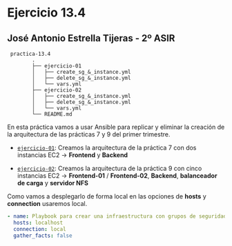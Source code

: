 # Ejercicio 13.4

## José Antonio Estrella Tijeras - 2º ASIR

```
 practica-13.4
        .
        ├── ejercicio-01
        │   ├── create_sg_&_instance.yml
        │   ├── delete_sg_&_instance.yml
        │   └── vars.yml
        ├── ejercicio-02
        │   ├── create_sg_&_instance.yml
        │   ├── delete_sg_&_instance.yml
        │   └── vars.yml
        └── README.md
```

En esta práctica vamos a usar Ansible para replicar y eliminar la creación de la arquitectura de las prácticas 7 y 9 del primer trimestre.

- [`ejercicio-01`](https://github.com/ssjosea/practica-13.4/tree/main/ejercicio-01): Creamos la arquitectura de la práctica 7 con dos instancias EC2 -> **Frontend** y **Backend**

- [`ejercicio-02`](https://github.com/ssjosea/practica-13.4/tree/main/ejercicio-02): Creamos la arquitectura de la práctica 9 con cinco instancias EC2 -> **Frontend-01** / **Frontend-02**, **Backend**, **balanceador de carga** y **servidor NFS**

Como vamos a desplegarlo de forma local en las opciones de **hosts** y **connection** usaremos local.

```yaml
- name: Playbook para crear una infraestructura con grupos de seguridad en Ansible
  hosts: localhost
  connection: local
  gather_facts: false
```

